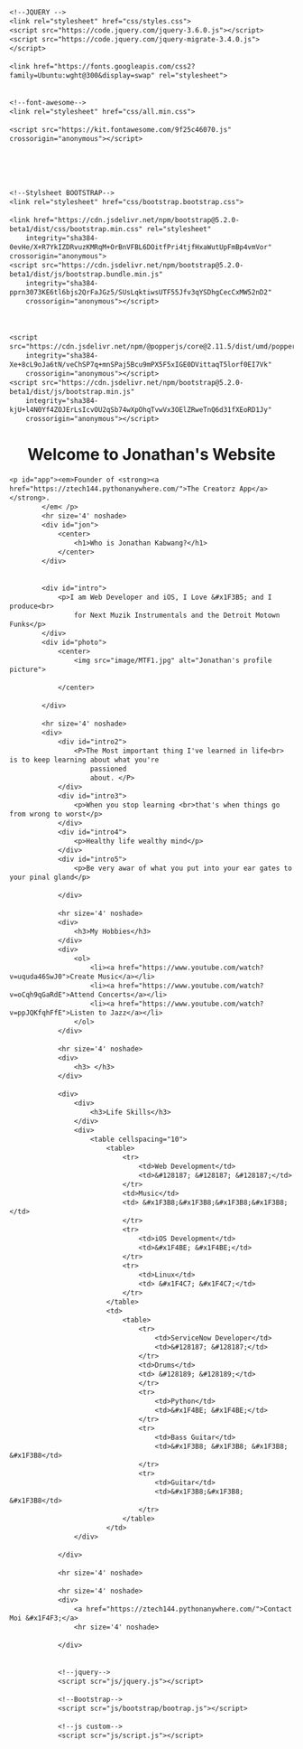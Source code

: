 <!DOCTYPE html>
<html lang="en">

<head>
    <meta charset="UTF-8">
    <meta http-equiv="X-UA-Compatible" content="IE=edge">
    <meta name="viewport" content="width=device-width, initial-scale=1.0">
    <link rel="stylesheet" href="css/styles.css">
    <title>Ztech</title>
    <style>
    </style>

    <!--JQUERY -->
    <link rel="stylesheet" href="css/styles.css">
    <script src="https://code.jquery.com/jquery-3.6.0.js"></script>
    <script src="https://code.jquery.com/jquery-migrate-3.4.0.js"></script>

    <link href="https://fonts.googleapis.com/css2?family=Ubuntu:wght@300&display=swap" rel="stylesheet">


    <!--font-awesome-->
    <link rel="stylesheet" href="css/all.min.css">

    <script src="https://kit.fontawesome.com/9f25c46070.js" crossorigin="anonymous"></script>





    <!--Stylsheet BOOTSTRAP-->
    <link rel="stylesheet" href="css/bootstrap.bootstrap.css">

    <link href="https://cdn.jsdelivr.net/npm/bootstrap@5.2.0-beta1/dist/css/bootstrap.min.css" rel="stylesheet"
        integrity="sha384-0evHe/X+R7YkIZDRvuzKMRqM+OrBnVFBL6DOitfPri4tjfHxaWutUpFmBp4vmVor" crossorigin="anonymous">
    <script src="https://cdn.jsdelivr.net/npm/bootstrap@5.2.0-beta1/dist/js/bootstrap.bundle.min.js"
        integrity="sha384-pprn3073KE6tl6bjs2QrFaJGz5/SUsLqktiwsUTF55Jfv3qYSDhgCecCxMW52nD2"
        crossorigin="anonymous"></script>



    <script src="https://cdn.jsdelivr.net/npm/@popperjs/core@2.11.5/dist/umd/popper.min.js"
        integrity="sha384-Xe+8cL9oJa6tN/veChSP7q+mnSPaj5Bcu9mPX5F5xIGE0DVittaqT5lorf0EI7Vk"
        crossorigin="anonymous"></script>
    <script src="https://cdn.jsdelivr.net/npm/bootstrap@5.2.0-beta1/dist/js/bootstrap.min.js"
        integrity="sha384-kjU+l4N0Yf4ZOJErLsIcvOU2qSb74wXpOhqTvwVx3OElZRweTnQ6d31fXEoRD1Jy"
        crossorigin="anonymous"></script>




</head>

<body id="background">
    <div id="Web">
        <center>
            <h1>Welcome to Jonathan's Website</h1>
        </center>
    </div>

    <p id="app"><em>Founder of <strong><a href="https://ztech144.pythonanywhere.com/">The Creatorz App</a></strong>.
            </em< /p>
            <hr size='4' noshade>
            <div id="jon">
                <center>
                    <h1>Who is Jonathan Kabwang?</h1>
                </center>
            </div>
   

            <div id="intro">
                <p>I am Web Developer and iOS, I Love &#x1F3B5; and I produce<br>
                    for Next Muzik Instrumentals and the Detroit Motown Funks</p>
            </div>
            <div id="photo">
                <center>
                    <img src="image/MTF1.jpg" alt="Jonathan's profile picture">

                </center>

            </div>

            <hr size='4' noshade>
            <div>
                <div id="intro2">
                    <P>The Most important thing I've learned in life<br> is to keep learning about what you're
                        passioned
                        about. </P>
                </div>
                <div id="intro3">
                    <p>When you stop learning <br>that's when things go from wrong to worst</p>
                </div>
                <div id="intro4">
                    <p>Healthy life wealthy mind</p>
                </div>
                <div id="intro5">
                    <p>Be very awar of what you put into your ear gates to your pinal gland</p>

                </div>

                <hr size='4' noshade>
                <div>
                    <h3>My Hobbies</h3>
                </div>
                <div>
                    <ol>
                        <li><a href="https://www.youtube.com/watch?v=uquda46SwJ0">Create Music</a></li>
                        <li><a href="https://www.youtube.com/watch?v=oCqh9qGaRdE">Attend Concerts</a></li>
                        <li><a href="https://www.youtube.com/watch?v=ppJQKfqhFfE">Listen to Jazz</a></li>
                    </ol>
                </div>

                <hr size='4' noshade>
                <div>
                    <h3> </h3>
                </div>

                <div>
                    <div>
                        <h3>Life Skills</h3>
                    </div>
                    <div>
                        <table cellspacing="10">
                            <table>
                                <tr>
                                    <td>Web Development</td>
                                    <td>&#128187; &#128187; &#128187;</td>
                                </tr>
                                <td>Music</td>
                                <td> &#x1F3B8;&#x1F3B8;&#x1F3B8;&#x1F3B8;</td>
                                </tr>
                                <tr>
                                    <td>iOS Development</td>
                                    <td>&#x1F4BE; &#x1F4BE;</td>
                                </tr>
                                <tr>
                                    <td>Linux</td>
                                    <td> &#x1F4C7; &#x1F4C7;</td>
                                </tr>
                            </table>
                            <td>
                                <table>
                                    <tr>
                                        <td>ServiceNow Developer</td>
                                        <td>&#128187; &#128187;</td>
                                    </tr>
                                    <td>Drums</td>
                                    <td> &#128189; &#128189;</td>
                                    </tr>
                                    <tr>
                                        <td>Python</td>
                                        <td>&#x1F4BE; &#x1F4BE;</td>
                                    </tr>
                                    <tr>
                                        <td>Bass Guitar</td>
                                        <td>&#x1F3B8; &#x1F3B8; &#x1F3B8; &#x1F3B8</td>
                                    </tr>
                                    <tr>
                                        <td>Guitar</td>
                                        <td>&#x1F3B8;&#x1F3B8; &#x1F3B8</td>
                                    </tr>
                                </table>
                            </td>
                    </div>

                </div>

                <hr size='4' noshade>

                <hr size='4' noshade>
                <div>
                    <a href="https://ztech144.pythonanywhere.com/">Contact Moi &#x1F4F3;</a>
                    <hr size='4' noshade>

                </div>


                <!--jquery-->
                <script scr="js/jquery.js"></script>

                <!--Bootstrap-->
                <script scr="js/bootstrap/bootrap.js"></script>

                <!--js custom-->
                <script scr="js/script.js"></script>



</body>

</html>
